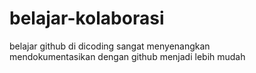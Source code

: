 # belajar-kolaborasi
belajar github di dicoding sangat menyenangkan<br>
mendokumentasikan dengan github menjadi lebih mudah
